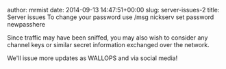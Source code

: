 author: mrmist
date: 2014-09-13 14:47:51+00:00
slug: server-issues-2
title: Server issues
To change your password use /msg nickserv set password newpasshere



Since traffic may have been sniffed, you may also wish to consider any channel keys or similar secret information exchanged over the network.

We'll issue more updates as WALLOPS and via social media!
